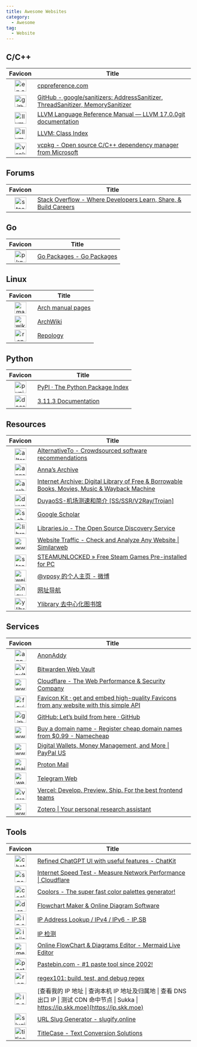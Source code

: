 ```yaml
---
title: Awesome Websites
category:
  - Awesome
tag:
  - Website
---
```


## C/C++

|                                                         Favicon                                                          | Title                                                                                                                  |
| :----------------------------------------------------------------------------------------------------------------------: | ---------------------------------------------------------------------------------------------------------------------- |
| <img src="https://proposed-rose-aardwolf.faviconkit.com/en.cppreference.com/256" alt="en.cppreference.com" width="32" /> | [cppreference.com](https://en.cppreference.com)                                                                        |
|          <img src="https://proposed-rose-aardwolf.faviconkit.com/github.com/256" alt="github.com" width="32" />          | [GitHub - google/sanitizers: AddressSanitizer, ThreadSanitizer, MemorySanitizer](https://github.com/google/sanitizers) |
|            <img src="https://proposed-rose-aardwolf.faviconkit.com/llvm.org/256" alt="llvm.org" width="32" />            | [LLVM Language Reference Manual — LLVM 17.0.0git documentation](https://llvm.org/docs/LangRef.html)                    |
|            <img src="https://proposed-rose-aardwolf.faviconkit.com/llvm.org/256" alt="llvm.org" width="32" />            | [LLVM: Class Index](https://llvm.org/doxygen/classes.html)                                                             |
|            <img src="https://proposed-rose-aardwolf.faviconkit.com/vcpkg.io/256" alt="vcpkg.io" width="32" />            | [vcpkg - Open source C/C++ dependency manager from Microsoft](https://vcpkg.io)                                        |

## Forums

|                                                       Favicon                                                        | Title                                                                                        |
| :------------------------------------------------------------------------------------------------------------------: | -------------------------------------------------------------------------------------------- |
| <img src="https://proposed-rose-aardwolf.faviconkit.com/stackoverflow.com/256" alt="stackoverflow.com" width="32" /> | [Stack Overflow - Where Developers Learn, Share, & Build Careers](https://stackoverflow.com) |

## Go

|                                                Favicon                                                 | Title                                           |
| :----------------------------------------------------------------------------------------------------: | ----------------------------------------------- |
| <img src="https://proposed-rose-aardwolf.faviconkit.com/pkg.go.dev/256" alt="pkg.go.dev" width="32" /> | [Go Packages - Go Packages](https://pkg.go.dev) |

## Linux

|                                                        Favicon                                                         | Title                                          |
| :--------------------------------------------------------------------------------------------------------------------: | ---------------------------------------------- |
|  <img src="https://proposed-rose-aardwolf.faviconkit.com/man.archlinux.org/256" alt="man.archlinux.org" width="32" />  | [Arch manual pages](https://man.archlinux.org) |
| <img src="https://proposed-rose-aardwolf.faviconkit.com/wiki.archlinux.org/256" alt="wiki.archlinux.org" width="32" /> | [ArchWiki](https://wiki.archlinux.org)         |
|       <img src="https://proposed-rose-aardwolf.faviconkit.com/repology.org/256" alt="repology.org" width="32" />       | [Repology](https://repology.org)               |

## Python

|                                                     Favicon                                                      | Title                                               |
| :--------------------------------------------------------------------------------------------------------------: | --------------------------------------------------- |
|        <img src="https://proposed-rose-aardwolf.faviconkit.com/pypi.org/256" alt="pypi.org" width="32" />        | [PyPI · The Python Package Index](https://pypi.org) |
| <img src="https://proposed-rose-aardwolf.faviconkit.com/docs.python.org/256" alt="docs.python.org" width="32" /> | [3.11.3 Documentation](https://docs.python.org)     |

## Resources

|                                                        Favicon                                                         | Title                                                                                                                |
| :--------------------------------------------------------------------------------------------------------------------: | -------------------------------------------------------------------------------------------------------------------- |
|  <img src="https://proposed-rose-aardwolf.faviconkit.com/alternativeto.net/256" alt="alternativeto.net" width="32" />  | [AlternativeTo - Crowdsourced software recommendations](https://alternativeto.net)                                   |
|  <img src="https://proposed-rose-aardwolf.faviconkit.com/annas-archive.org/256" alt="annas-archive.org" width="32" />  | [Anna’s Archive](https://annas-archive.org)                                                                          |
|        <img src="https://proposed-rose-aardwolf.faviconkit.com/archive.org/256" alt="archive.org" width="32" />        | [Internet Archive: Digital Library of Free & Borrowable Books, Movies, Music & Wayback Machine](https://archive.org) |
|        <img src="https://proposed-rose-aardwolf.faviconkit.com/duyaoss.com/256" alt="duyaoss.com" width="32" />        | [DuyaoSS-机场测速和简介 [SS/SSR/V2Ray/Trojan]](https://duyaoss.com)                                                  |
| <img src="https://proposed-rose-aardwolf.faviconkit.com/scholar.google.com/256" alt="scholar.google.com" width="32" /> | [Google Scholar](https://scholar.google.com)                                                                         |
|       <img src="https://proposed-rose-aardwolf.faviconkit.com/libraries.io/256" alt="libraries.io" width="32" />       | [Libraries.io - The Open Source Discovery Service](https://libraries.io)                                             |
| <img src="https://proposed-rose-aardwolf.faviconkit.com/www.similarweb.com/256" alt="www.similarweb.com" width="32" /> | [Website Traffic - Check and Analyze Any Website \| Similarweb](https://www.similarweb.com)                          |
|  <img src="https://proposed-rose-aardwolf.faviconkit.com/steamunlocked.net/256" alt="steamunlocked.net" width="32" />  | [STEAMUNLOCKED » Free Steam Games Pre-installed for PC](https://steamunlocked.net)                                   |
|          <img src="https://proposed-rose-aardwolf.faviconkit.com/weibo.com/256" alt="weibo.com" width="32" />          | [@vposy 的个人主页 - 微博](https://weibo.com/vposy)                                                                  |
|     <img src="https://proposed-rose-aardwolf.faviconkit.com/nav.yibook.org/256" alt="nav.yibook.org" width="32" />     | [网址导航](https://nav.yibook.org)                                                                                   |
|       <img src="https://proposed-rose-aardwolf.faviconkit.com/ylibrary.org/256" alt="ylibrary.org" width="32" />       | [Ylibrary 去中心化图书馆](https://ylibrary.org)                                                                      |

## Services

|                                                         Favicon                                                          | Title                                                                                                             |
| :----------------------------------------------------------------------------------------------------------------------: | ----------------------------------------------------------------------------------------------------------------- |
|    <img src="https://proposed-rose-aardwolf.faviconkit.com/app.anonaddy.com/256" alt="app.anonaddy.com" width="32" />    | [AnonAddy](https://app.anonaddy.com)                                                                              |
| <img src="https://proposed-rose-aardwolf.faviconkit.com/vault.bitwarden.com/256" alt="vault.bitwarden.com" width="32" /> | [Bitwarden Web Vault](https://vault.bitwarden.com)                                                                |
|  <img src="https://proposed-rose-aardwolf.faviconkit.com/www.cloudflare.com/256" alt="www.cloudflare.com" width="32" />  | [Cloudflare - The Web Performance & Security Company](https://www.cloudflare.com)                                 |
|      <img src="https://proposed-rose-aardwolf.faviconkit.com/faviconkit.com/256" alt="faviconkit.com" width="32" />      | [Favicon Kit · get and embed high-quality Favicons from any website with this simple API](https://faviconkit.com) |
|          <img src="https://proposed-rose-aardwolf.faviconkit.com/github.com/256" alt="github.com" width="32" />          | [GitHub: Let’s build from here · GitHub](https://github.com)                                                      |
|   <img src="https://proposed-rose-aardwolf.faviconkit.com/www.namecheap.com/256" alt="www.namecheap.com" width="32" />   | [Buy a domain name - Register cheap domain names from $0.99 - Namecheap](https://www.namecheap.com)               |
|      <img src="https://proposed-rose-aardwolf.faviconkit.com/www.paypal.com/256" alt="www.paypal.com" width="32" />      | [Digital Wallets, Money Management, and More \| PayPal US](https://www.paypal.com)                                |
|      <img src="https://proposed-rose-aardwolf.faviconkit.com/mail.proton.me/256" alt="mail.proton.me" width="32" />      | [Proton Mail](https://mail.proton.me)                                                                             |
|    <img src="https://proposed-rose-aardwolf.faviconkit.com/web.telegram.org/256" alt="web.telegram.org" width="32" />    | [Telegram Web](https://web.telegram.org)                                                                          |
|          <img src="https://proposed-rose-aardwolf.faviconkit.com/vercel.com/256" alt="vercel.com" width="32" />          | [Vercel: Develop. Preview. Ship. For the best frontend teams](https://vercel.com)                                 |
|      <img src="https://proposed-rose-aardwolf.faviconkit.com/www.zotero.org/256" alt="www.zotero.org" width="32" />      | [Zotero \| Your personal research assistant](https://www.zotero.org)                                              |

## Tools

|                                                          Favicon                                                           | Title                                                                                                                                      |
| :------------------------------------------------------------------------------------------------------------------------: | ------------------------------------------------------------------------------------------------------------------------------------------ |
|          <img src="https://proposed-rose-aardwolf.faviconkit.com/chatkit.app/256" alt="chatkit.app" width="32" />          | [Refined ChatGPT UI with useful features - ChatKit](https://chatkit.app)                                                                   |
| <img src="https://proposed-rose-aardwolf.faviconkit.com/speed.cloudflare.com/256" alt="speed.cloudflare.com" width="32" /> | [Internet Speed Test - Measure Network Performance \| Cloudflare](https://speed.cloudflare.com)                                            |
|           <img src="https://proposed-rose-aardwolf.faviconkit.com/coolors.co/256" alt="coolors.co" width="32" />           | [Coolors - The super fast color palettes generator!](https://coolors.co)                                                                   |
|              <img src="https://proposed-rose-aardwolf.faviconkit.com/draw.io/256" alt="draw.io" width="32" />              | [Flowchart Maker & Online Diagram Software](https://draw.io)                                                                               |
|                <img src="https://proposed-rose-aardwolf.faviconkit.com/ip.sb/256" alt="ip.sb" width="32" />                | [IP Address Lookup / IPv4 / IPv6 - IP.SB](https://ip.sb)                                                                                   |
|         <img src="https://proposed-rose-aardwolf.faviconkit.com/ipjiance.com/256" alt="ipjiance.com" width="32" />         | [IP 检测](https://ipjiance.com)                                                                                                            |
|         <img src="https://proposed-rose-aardwolf.faviconkit.com/mermaid.live/256" alt="mermaid.live" width="32" />         | [Online FlowChart & Diagrams Editor - Mermaid Live Editor](https://mermaid.live)                                                           |
|         <img src="https://proposed-rose-aardwolf.faviconkit.com/pastebin.com/256" alt="pastebin.com" width="32" />         | [Pastebin.com - #1 paste tool since 2002!](https://pastebin.com)                                                                           |
|         <img src="https://proposed-rose-aardwolf.faviconkit.com/regex101.com/256" alt="regex101.com" width="32" />         | [regex101: build, test, and debug regex](https://regex101.com)                                                                             |
|           <img src="https://proposed-rose-aardwolf.faviconkit.com/ip.skk.moe/256" alt="ip.skk.moe" width="32" />           | [查看我的 IP 地址 \| 查询本机 IP 地址及归属地 \| 查看 DNS 出口 IP \| 测试 CDN 命中节点 \| Sukka \| https://ip.skk.moe](https://ip.skk.moe) |
|       <img src="https://proposed-rose-aardwolf.faviconkit.com/slugify.online/256" alt="slugify.online" width="32" />       | [URL Slug Generator - slugify.online](https://slugify.online)                                                                              |
|        <img src="https://proposed-rose-aardwolf.faviconkit.com/titlecase.com/256" alt="titlecase.com" width="32" />        | [TitleCase - Text Conversion Solutions](https://titlecase.com)                                                                             |

